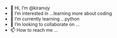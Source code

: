 - 👋 Hi, I’m @kiranvjy
- 👀 I’m interested in ...learning more about coding
- 🌱 I’m currently learning ...python
- 💞️ I’m looking to collaborate on ...
- 📫 How to reach me ...

<!---
kiranvjy/kiranvjy is a ✨ special ✨ repository because its `README.md` (this file) appears on your GitHub profile.
You can click the Preview link to take a look at your changes.
--->
